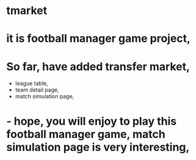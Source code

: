 # tmarket

# it is football manager game project,

# So far, have added transfer market,
- league table,
- team detail page,
- match simulation page,


# - hope, you will enjoy to play this football manager game, match simulation page is very interesting,
